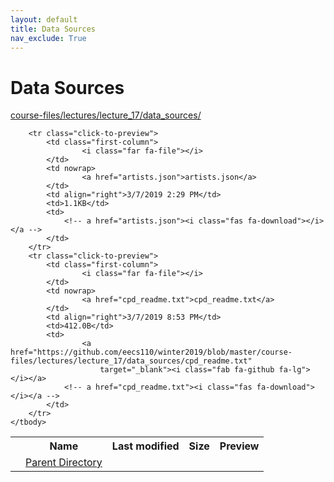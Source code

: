 ```yaml
---
layout: default
title: Data Sources
nav_exclude: True
---
```


# Data Sources

[course-files/lectures/lecture_17/data_sources/](.)

<table class="tbl-files">
    <tbody>
        <tr>
            <th valign="top"></th>
            <th>Name</th>
            <th>Last modified</th>
            <th>Size</th>
            <th>Preview</th>
        </tr>
        <tr>
            <td valign="top">
                <i class="fa fa-folder-open"></i>
            </td>
            <td><a href="../">Parent Directory</a></td>
            <td>&nbsp;</td>
            <td>&nbsp;</td>
            <td>&nbsp;</td>
        </tr>

        <tr class="click-to-preview">
            <td class="first-column">
                    <i class="far fa-file"></i>
            </td>
            <td nowrap>
                    <a href="artists.json">artists.json</a>
            </td>
            <td align="right">3/7/2019 2:29 PM</td>
            <td>1.1KB</td>
            <td>
                <!-- a href="artists.json"><i class="fas fa-download"></i></a -->
            </td>
        </tr>
        <tr class="click-to-preview">
            <td class="first-column">
                    <i class="far fa-file"></i>
            </td>
            <td nowrap>
                    <a href="cpd_readme.txt">cpd_readme.txt</a>
            </td>
            <td align="right">3/7/2019 8:53 PM</td>
            <td>412.0B</td>
            <td>
                    <a href="https://github.com/eecs110/winter2019/blob/master/course-files/lectures/lecture_17/data_sources/cpd_readme.txt" 
                        target="_blank"><i class="fab fa-github fa-lg"></i></a>
                <!-- a href="cpd_readme.txt"><i class="fas fa-download"></i></a -->
            </td>
        </tr>
    </tbody>
</table>

